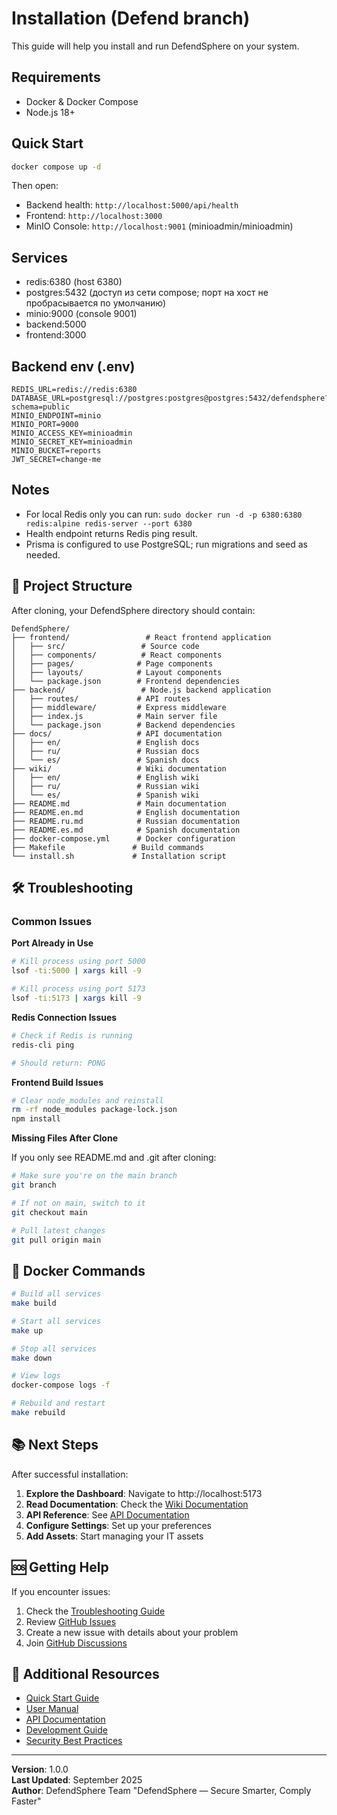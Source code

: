 # Installation (Defend branch)

This guide will help you install and run DefendSphere on your system.

## Requirements

- Docker & Docker Compose
- Node.js 18+

## Quick Start

```bash
docker compose up -d
```

Then open:
- Backend health: `http://localhost:5000/api/health`
- Frontend: `http://localhost:3000`
- MinIO Console: `http://localhost:9001` (minioadmin/minioadmin)

## Services

- redis:6380 (host 6380)
- postgres:5432 (доступ из сети compose; порт на хост не пробрасывается по умолчанию)
- minio:9000 (console 9001)
- backend:5000
- frontend:3000

## Backend env (.env)

```env
REDIS_URL=redis://redis:6380
DATABASE_URL=postgresql://postgres:postgres@postgres:5432/defendsphere?schema=public
MINIO_ENDPOINT=minio
MINIO_PORT=9000
MINIO_ACCESS_KEY=minioadmin
MINIO_SECRET_KEY=minioadmin
MINIO_BUCKET=reports
JWT_SECRET=change-me
```

## Notes

- For local Redis only you can run: `sudo docker run -d -p 6380:6380 redis:alpine redis-server --port 6380`
- Health endpoint returns Redis ping result.
- Prisma is configured to use PostgreSQL; run migrations and seed as needed.

## 📁 Project Structure

After cloning, your DefendSphere directory should contain:

```
DefendSphere/
├── frontend/                 # React frontend application
│   ├── src/                 # Source code
│   ├── components/          # React components
│   ├── pages/              # Page components
│   ├── layouts/            # Layout components
│   └── package.json        # Frontend dependencies
├── backend/                 # Node.js backend application
│   ├── routes/             # API routes
│   ├── middleware/         # Express middleware
│   ├── index.js            # Main server file
│   └── package.json        # Backend dependencies
├── docs/                   # API documentation
│   ├── en/                 # English docs
│   ├── ru/                 # Russian docs
│   └── es/                 # Spanish docs
├── wiki/                   # Wiki documentation
│   ├── en/                 # English wiki
│   ├── ru/                 # Russian wiki
│   └── es/                 # Spanish wiki
├── README.md               # Main documentation
├── README.en.md            # English documentation
├── README.ru.md            # Russian documentation
├── README.es.md            # Spanish documentation
├── docker-compose.yml      # Docker configuration
├── Makefile               # Build commands
└── install.sh             # Installation script
```

## 🛠️ Troubleshooting

### Common Issues

**Port Already in Use**
```bash
# Kill process using port 5000
lsof -ti:5000 | xargs kill -9

# Kill process using port 5173
lsof -ti:5173 | xargs kill -9
```

**Redis Connection Issues**
```bash
# Check if Redis is running
redis-cli ping

# Should return: PONG
```

**Frontend Build Issues**
```bash
# Clear node_modules and reinstall
rm -rf node_modules package-lock.json
npm install
```

**Missing Files After Clone**

If you only see README.md and .git after cloning:

```bash
# Make sure you're on the main branch
git branch

# If not on main, switch to it
git checkout main

# Pull latest changes
git pull origin main
```

## 🐳 Docker Commands

```bash
# Build all services
make build

# Start all services
make up

# Stop all services
make down

# View logs
docker-compose logs -f

# Rebuild and restart
make rebuild
```

## 📚 Next Steps

After successful installation:

1. **Explore the Dashboard**: Navigate to http://localhost:5173
2. **Read Documentation**: Check the [Wiki Documentation](wiki/)
3. **API Reference**: See [API Documentation](docs/)
4. **Configure Settings**: Set up your preferences
5. **Add Assets**: Start managing your IT assets

## 🆘 Getting Help

If you encounter issues:

1. Check the [Troubleshooting Guide](wiki/en/common-issues.md)
2. Review [GitHub Issues](https://github.com/leodef13/DefendSphere/issues)
3. Create a new issue with details about your problem
4. Join [GitHub Discussions](https://github.com/leodef13/DefendSphere/discussions)

## 🔗 Additional Resources

- [Quick Start Guide](wiki/en/quick-start.md)
- [User Manual](wiki/en/user-management.md)
- [API Documentation](docs/en/API.md)
- [Development Guide](wiki/en/frontend-development.md)
- [Security Best Practices](wiki/en/security-best-practices.md)

---

**Version**: 1.0.0  
**Last Updated**: September 2025  
**Author**: DefendSphere Team "DefendSphere — Secure Smarter, Comply Faster"